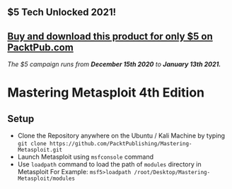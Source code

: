 ## $5 Tech Unlocked 2021!
[Buy and download this product for only $5 on PacktPub.com](https://www.packtpub.com/)
-----
*The $5 campaign         runs from __December 15th 2020__ to __January 13th 2021.__*

# Mastering Metasploit 4th Edition #

## Setup ##
- Clone the Repository anywhere on the Ubuntu / Kali Machine by typing `git clone https://github.com/PacktPublishing/Mastering-Metasploit.git`
- Launch Metasploit using `msfconsole` command
- Use `loadpath` command to load the path of `modules` directory in Metasploit For Example: `msf5>loadpath /root/Desktop/Mastering-Metasploit/modules`
